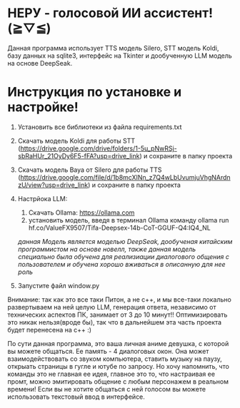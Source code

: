 # НЕРУ - голосовой ИИ ассистент! (⁠≧⁠▽⁠≦⁠)

Данная программа использует TTS модель Silero, STT модель Koldi, базу данных на sqlite3, интерфейс на Tkinter и дообученную LLM модель на основе DeepSeak.

# Инструкция по установке и настройке! 

1. Установить все библиотеки из файла requirements.txt
2. Скачать модель Koldi для работы STT (https://drive.google.com/drive/folders/1-5u_pNwRSj-sbRaHUr_21OyDy6F5-fFA?usp=drive_link) и сохраните в папку проекта
3. Скачать модель Baya от Silero для работы TTS (https://drive.google.com/file/d/1b8mcXINn_z7Q4wLbUvumjuVhgNArdnzU/view?usp=drive_link) и сохраните в папку проекта
4. Настрйока LLM:
     1) Скачать Ollama: https://ollama.com
     2) установить модель, введя в терминал Ollama команду ollama run hf.co/ValueFX9507/Tifa-Deepsex-14b-CoT-GGUF-Q4:IQ4_NL
        
      *данная Модель является моделью DeepSeak, дообученая китайским программистом на основе новелл, также данная модель специально была обучена для реализиации диалогового общения с пользователем и обучена хорошо вживаться в описанную для нее роль*

5. Запустите файл window.py

Внимание: так как это все таки Питон, а не с++, и мы все-таки локально развертываем на ней целую LLM, генерация ответа, независимо от технических аспектов ПК, занимает от 3 до 10 минут!! Оптимизировать это никак нельзя(вроде бы), так что в дальнейшем эта часть проекта будет перенесена на с++ :)


По сути данная программа, это ваша личная аниме девушка, с которой вы можете общаться. Ее память - 4 диалоговых окон. Она может взаимодействовать со звуком компьютера, ставить музыку на паузу, открыать страницы в гугле и ютубе по запросу. Но хочу напомнить, что команды это не главная ее идея, главное это то, что настраивая ее промт, можно эмитировать общение с любым персонажем в реальном времени! Если вы не хотите общаться с ней голосом вы можете использовать текстовый ввод в интерфейсе.

